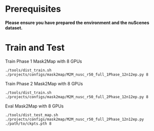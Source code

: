 # Prerequisites

**Please ensure you have prepared the environment and the nuScenes dataset.**

# Train and Test

Train Phase 1 Mask2Map with 8 GPUs 
```
./tools/dist_train.sh ./projects/configs/mask2map/M2M_nusc_r50_full_1Phase_12n12ep.py 8
```

Train Phase 2 Mask2Map with 8 GPUs 
```
./tools/dist_train.sh ./projects/configs/mask2map/M2M_nusc_r50_full_2Phase_12n12ep.py 8
```

Eval Mask2Map with 8 GPUs
```
./tools/dist_test_map.sh ./projects/configs/mask2map/M2M_nusc_r50_full_2Phase_12n12ep.py ./path/to/ckpts.pth 8
```